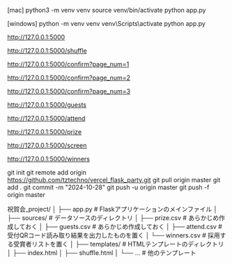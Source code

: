 [mac]
python3 -m venv venv
source venv/bin/activate
python app.py

[windows]
python -m venv venv
venv\Scripts\activate
python app.py



http://127.0.0.1:5000

http://127.0.0.1:5000/shuffle

http://127.0.0.1:5000/confirm?page_num=1

http://127.0.0.1:5000/confirm?page_num=2

http://127.0.0.1:5000/confirm?page_num=3

http://127.0.0.1:5000/guests

http://127.0.0.1:5000/attend

http://127.0.0.1:5000/prize

http://127.0.0.1:5000/screen

http://127.0.0.1:5000/winners


git init
git remote add origin https://github.com/tztechno/vercel_flask_party.git
git pull origin master 
git add .
git commit -m "2024-10-28"
git push -u origin master
git push -f origin master


祝賀会_project/
│
├── app.py                   # Flaskアプリケーションのメインファイル
│
├── sources/                 # データソースのディレクトリ
│   ├── prize.csv            # あらかじめ作成しておく
│   ├── guests.csv           # あらかじめ作成しておく
│   ├── attend.csv           # 受付QRコード読み取り結果を出力したものを置く
│   └── winners.csv          # 採用する受賞者リストを置く
│
├── templates/               # HTMLテンプレートのディレクトリ
│   ├── index.html
│   ├── shuffle.html
│   └── ...                  # 他のテンプレート

